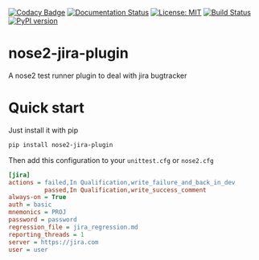 [![Codacy Badge](https://api.codacy.com/project/badge/Grade/bf7ddfd842fa4ef3b2d50c4ea052ed56)](https://www.codacy.com/app/artragis/nose2-jira-plugin?utm_source=github.com&amp;utm_medium=referral&amp;utm_content=artragis/nose2-jira-plugin&amp;utm_campaign=Badge_Grade)
[![Documentation Status](https://readthedocs.com/projects/artragis-nose2-jira-plugin/badge/?version=latest)](https://artragis-nose2-jira-plugin.readthedocs-hosted.com/en/latest/?badge=latest)
[![License: MIT](https://img.shields.io/badge/License-MIT-yellow.svg)](https://opensource.org/licenses/MIT)
[![Build Status](https://travis-ci.org/artragis/nose2-jira-plugin.svg?branch=master)](https://travis-ci.org/artragis/nose2-jira-plugin)
[![PyPI version](https://badge.fury.io/py/nose2-jira-plugin.svg)](https://badge.fury.io/py/nose2-jira-plugin)

# nose2-jira-plugin
A nose2 test runner plugin to deal with jira bugtracker

# Quick start

Just install it with pip
```bash
pip install nose2-jira-plugin
```

Then add this configuration to your `unittest.cfg` or `nose2.cfg`

```ini
[jira]
actions = failed,In Qualification,write_failure_and_back_in_dev
          passed,In Qualification,write_success_comment
always-on = True
auth = basic
mnemonics = PROJ
password = password
regression_file = jira_regression.md
reporting_threads = 1
server = https://jira.com
user = user
```
